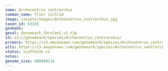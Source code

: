 ```yaml
---
name: Archocentrus centrarchus
common_name: flier cichlid
image: /assets/images/Archocentrus_centrarchus.jpg
taxon_id: 63155
genbank:
geval: Genomeark_fArcCen1_v1_t3p
s3: s3://genomeark/species/Archocentrus_centrarchus/
primary: https://s3.amazonaws.com/genomeark/species/Archocentrus_centrarchus/fArcCen1/assembly_v1/fArcCen1_v1.p.fasta.gz
alts: https://s3.amazonaws.com/genomeark/species/Archocentrus_centrarchus/fArcCen1/assembly_v1/fArcCen1_v1.h.fasta.gz
status: scaffolds v1
notes:
genome_size: 988048114
---
```

